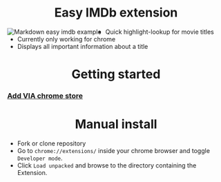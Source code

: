 <h1 align="center">
  Easy IMDb extension
</h1>

<img src="example.gif"
alt="Markdown easy imdb example"
style="float: left; margin-right: 10px;" />


- Quick highlight-lookup for movie titles 
- Currently only working for chrome
- Displays all important information about a title

<h1 align="center">
Getting started
</h1>

### [Add VIA chrome store](https://chrome.google.com/webstore/detail/edkkkggfhmoogadkmjndmlfhlmdainam)

<h1 align="center">
Manual install
</h1>

- Fork or clone repository 
- Go to `chrome://extensions/` inside your chrome browser and toggle `Developer mode`. 
- Click `Load unpacked` and browse to the directory containing the Extension. 

